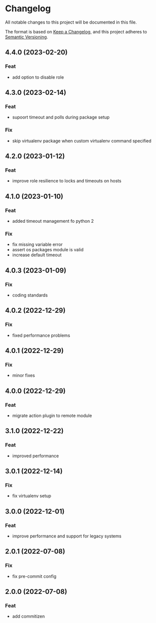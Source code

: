 # Changelog
All notable changes to this project will be documented in this file.

The format is based on [Keep a Changelog](https://keepachangelog.com/en/1.0.0/),
and this project adheres to [Semantic Versioning](https://semver.org/spec/v2.0.0.html).

## 4.4.0 (2023-02-20)

### Feat

- add option to disable role

## 4.3.0 (2023-02-14)

### Feat

- supoort timeout and polls during package setup

### Fix

- skip virtualenv package when custom virtualenv command specified

## 4.2.0 (2023-01-12)

### Feat

- improve role resilience to locks and timeouts on hosts

## 4.1.0 (2023-01-10)

### Feat

- added timeout management fo python 2

### Fix

- fix missing variable error
- assert os packages module is valid
- increase default timeout

## 4.0.3 (2023-01-09)

### Fix

- coding standards

## 4.0.2 (2022-12-29)

### Fix

- fixed performance problems

## 4.0.1 (2022-12-29)

### Fix

- minor fixes

## 4.0.0 (2022-12-29)

### Feat

- migrate action plugin to remote module

## 3.1.0 (2022-12-22)

### Feat

- improved performance

## 3.0.1 (2022-12-14)

### Fix

- fix virtualenv setup

## 3.0.0 (2022-12-01)

### Feat

- improve performance and support for legacy systems

## 2.0.1 (2022-07-08)

### Fix

- fix pre-commit config

## 2.0.0 (2022-07-08)

### Feat

- add commitizen
